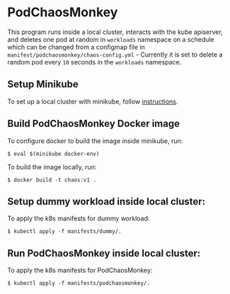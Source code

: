 # PodChaosMonkey
This program runs inside a local cluster, interacts with the kube apiserver, and deletes one pod at random in ```workloads``` namespace on a schedule which can be changed from a configmap file in ```manifest/podchaosmonkey/chaos-config.yml``` - Currently it is set to delete a random pod every ```10``` seconds in the ```workloads``` namespace.

## Setup Minikube
To set up a local cluster with minikube, follow [instructions](https://minikube.sigs.k8s.io/docs/start/).

## Build PodChaosMonkey Docker image
To configure docker to build the image inside minikube, run:
```
$ eval $(minikube docker-env)
```

To build the image locally, run:

```
$ docker build -t chaos:v1 .
```
## Setup dummy workload inside local cluster:

To apply the k8s manifests for dummy workload:

```
$ kubectl apply -f manifests/dummy/.
```

## Run PodChaosMonkey inside local cluster:

To apply the k8s manifests for PodChaosMonkey:
```
$ kubectl apply -f manifests/podchaosmonkey/.
```

